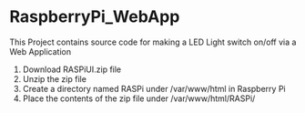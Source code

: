 # RaspberryPi_WebApp
This Project contains source code for making a LED Light switch on/off via a Web Application

1. Download RASPiUI.zip file
2. Unzip the zip file
3. Create a directory named RASPi under /var/www/html in Raspberry Pi
4. Place the contents of the zip file under /var/www/html/RASPi/
